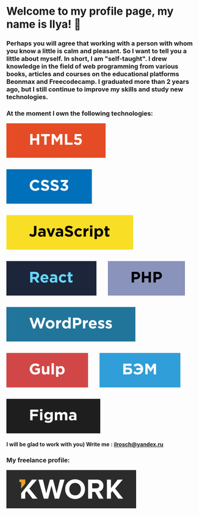 # Welcome to my profile page, my name is Ilya! 👋
### Perhaps you will agree that working with a person with whom you know a little is calm and pleasant. So I want to tell you a little about myself. In short, I am "self-taught". I drew knowledge in the field of web programming from various books, articles and courses on the educational platforms Beonmax and Freecodecamp. I graduated more than 2 years ago, but I still continue to improve my skills and study new technologies.


### At the moment I own the following technologies:
<div style="display: flex; gap: 30px; flex-wrap: wrap;">
  <img src="https://github.com/ilrosch/ilrosch/blob/main/icons/html.svg" title="HTML5" alt="HTML5" width="auto" height="auto"/>
  <img src="https://github.com/ilrosch/ilrosch/blob/main/icons/css.svg" title="CSS3" alt="CSS3" width="auto" height="auto"/>
  <img src="https://github.com/ilrosch/ilrosch/blob/main/icons/js.svg" title="JavaScript" alt="JavaScript" width="auto" height="auto"/>
  <img src="https://github.com/ilrosch/ilrosch/blob/main/icons/react.svg" title="React" alt="React" width="auto" height="auto"/>
  <img src="https://github.com/ilrosch/ilrosch/blob/main/icons/php.svg" title="PHP" alt="PHP" width="auto" height="auto"/>
  <img src="https://github.com/ilrosch/ilrosch/blob/main/icons/wordpress.svg" title="Wordpress" alt="Wordpress" width="auto" height="auto"/>
  <img src="https://github.com/ilrosch/ilrosch/blob/main/icons/gulp.svg" title="Gulp" alt="Gulp" width="auto" height="auto"/> 
  <img src="https://github.com/ilrosch/ilrosch/blob/main/icons/bem.svg" title="БЭМ" alt="БЭМ" width="auto" height="auto"/>
  <img src="https://github.com/ilrosch/ilrosch/blob/main/icons/figma.svg" title="Figma" alt="Figma" width="auto" height="auto"/>
</div>

#### I will be glad to work with you) Write me : ilrosch@yandex.ru

### My freelance profile:
<a href="https://kwork.ru/user/_ilrosch_"><img src="https://github.com/ilrosch/ilrosch/blob/main/icons/kwork.svg" title="Kwork" alt="Kwork" width="auto" height="auto"/></a>



